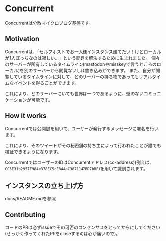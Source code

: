 # Concurrent
Concurrentは分散マイクロブログ基盤です。

## Motivation
Concurrentは、「セルフホストでお一人様インスタンス建てたい！けどローカルが1人ぼっちなのは寂しい...」という問題を解決するために生まれました。
個々のサーバーが所有しているタイムライン(mastodonやmisskeyで言うところのローカル)を別のサーバーから閲覧ないしは書き込みができます。
また、自分が閲覧しているタイムラインに対して、どのサーバーの持ち物であってもリアルタイムなイベントを得ることができます。

これにより、どのサーバーにいても世界は一つであるように、壁のないコミュニケーションが可能です。

## How it works
Concurrentでは公開鍵を用いて、ユーザーが発行するメッセージに署名を行います。

これにより、そのツイートがその秘密鍵の持ち主によって行われたことが誰でも検証できるようになります。

ConcurrentではユーザーのIDはConcurrentアドレス(cc-address)(例えば、`CC3E31b2957F984e378EC5cE84AaC3871147BD7bBF`)を用いて識別されます。

## インスタンスの立ち上げ方
docs/README.mdを参照

## Contributing
コードのPRは必ずissueでその可否のコンセンサスをとってからにしてください(せっかく作ってくれたPRをcloseするのは心が痛いので)。

